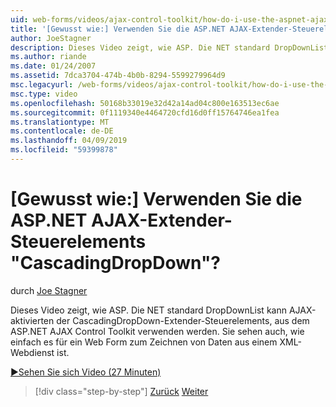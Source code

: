 ```yaml
---
uid: web-forms/videos/ajax-control-toolkit/how-do-i-use-the-aspnet-ajax-cascadingdropdown-control-extender
title: '[Gewusst wie:] Verwenden Sie die ASP.NET AJAX-Extender-Steuerelements "CascadingDropDown"? | Microsoft-Dokumentation'
author: JoeStagner
description: Dieses Video zeigt, wie ASP. Die NET standard DropDownList kann AJAX-aktivierten mithilfe der CascadingDropDown-Extender-Steuerelements, aus der ASP.NET AJAX-hinsichtlich werden...
ms.author: riande
ms.date: 01/24/2007
ms.assetid: 7dca3704-474b-4b0b-8294-5599279964d9
msc.legacyurl: /web-forms/videos/ajax-control-toolkit/how-do-i-use-the-aspnet-ajax-cascadingdropdown-control-extender
msc.type: video
ms.openlocfilehash: 50168b33019e32d42a14ad04c800e163513ec6ae
ms.sourcegitcommit: 0f1119340e4464720cfd16d0ff15764746ea1fea
ms.translationtype: MT
ms.contentlocale: de-DE
ms.lasthandoff: 04/09/2019
ms.locfileid: "59399878"
---
```

# <a name="how-do-i-use-the-aspnet-ajax-cascadingdropdown-control-extender"></a>[Gewusst wie:] Verwenden Sie die ASP.NET AJAX-Extender-Steuerelements "CascadingDropDown"?

durch [Joe Stagner](https://github.com/JoeStagner)

Dieses Video zeigt, wie ASP. Die NET standard DropDownList kann AJAX-aktivierten der CascadingDropDown-Extender-Steuerelements, aus dem ASP.NET AJAX Control Toolkit verwenden werden. Sie sehen auch, wie einfach es für ein Web Form zum Zeichnen von Daten aus einem XML-Webdienst ist.

[&#9654;Sehen Sie sich Video (27 Minuten)](https://channel9.msdn.com/Blogs/ASP-NET-Site-Videos/how-do-i-use-the-aspnet-ajax-cascadingdropdown-control-extender)

> [!div class="step-by-step"]
> [Zurück](how-do-i-get-started-with-the-aspnet-ajax-control-toolkit.md)
> [Weiter](how-do-i-use-the-aspnet-ajax-textboxwatermark-control-extender.md)
